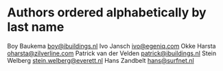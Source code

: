 # Authors ordered alphabetically by last name

Boy Baukema             <boy@ibuildings.nl>
Ivo Jansch              <ivo@egeniq.com>
Okke Harsta             <oharsta@zilverline.com>
Patrick van der Velden  <patrick@ibuildings.nl>
Stein Welberg           <stein.welberg@everett.nl>
Hans Zandbelt           <hans@surfnet.nl>
